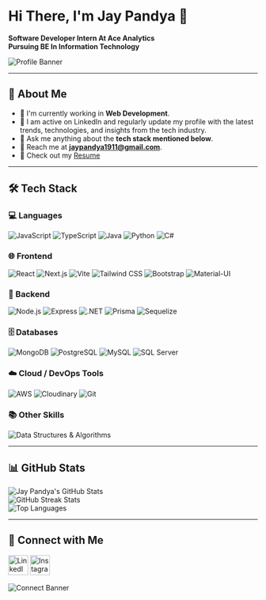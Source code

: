 # Hi There, I'm Jay Pandya 👋

**Software Developer Intern At Ace Analytics**  
**Pursuing BE In Information Technology**

![Profile Banner](https://camo.githubusercontent.com/4d9f5ecceb711eec6e2018f38a5677dc657c9738d4a65ba3b928c41c0a45b439/68747470733a2f2f6d69726f2e6d656469756d2e636f6d2f6d61782f313336302f302a37513379765349765f7430696f4a2d5a2e676966)

---

## 🚀 About Me

- 🌱 I'm currently working in **Web Development**.
- 📝 I am active on LinkedIn and regularly update my profile with the latest trends, technologies, and insights from the tech industry.
- 💬 Ask me anything about the **tech stack mentioned below**.
- 📧 Reach me at **jaypandya1911@gmail.com**.
- 📄 Check out my [Resume](#)

---

## 🛠 Tech Stack

### 💻 Languages
![JavaScript](https://img.shields.io/badge/-JavaScript-F7DF1E?logo=javascript&logoColor=black)
![TypeScript](https://img.shields.io/badge/-TypeScript-3178C6?logo=typescript&logoColor=white)
![Java](https://img.shields.io/badge/-Java-007396?logo=java&logoColor=white)
![Python](https://img.shields.io/badge/-Python-3776AB?logo=python&logoColor=white)
![C#](https://img.shields.io/badge/-CSharp-239120?logo=c-sharp&logoColor=white)

### 🌐 Frontend
![React](https://img.shields.io/badge/-React-61DAFB?logo=react&logoColor=black)
![Next.js](https://img.shields.io/badge/-Next.js-000000?logo=next.js&logoColor=white)
![Vite](https://img.shields.io/badge/-Vite-646CFF?logo=vite&logoColor=white)
![Tailwind CSS](https://img.shields.io/badge/-Tailwind_CSS-06B6D4?logo=tailwindcss&logoColor=white)
![Bootstrap](https://img.shields.io/badge/-Bootstrap-563D7C?logo=bootstrap&logoColor=white)
![Material-UI](https://img.shields.io/badge/-Material_UI-007FFF?logo=mui&logoColor=white)

### 🔧 Backend
![Node.js](https://img.shields.io/badge/-Node.js-339933?logo=node.js&logoColor=white)
![Express](https://img.shields.io/badge/-Express-000000?logo=express&logoColor=white)
![.NET](https://img.shields.io/badge/-.NET-512BD4?logo=dotnet&logoColor=white)
![Prisma](https://img.shields.io/badge/-Prisma-2D3748?logo=prisma&logoColor=white)
![Sequelize](https://img.shields.io/badge/-Sequelize-52B0E7?logo=sequelize&logoColor=white)

### 🗄️ Databases
![MongoDB](https://img.shields.io/badge/-MongoDB-47A248?logo=mongodb&logoColor=white)
![PostgreSQL](https://img.shields.io/badge/-PostgreSQL-4169E1?logo=postgresql&logoColor=white)
![MySQL](https://img.shields.io/badge/-MySQL-4479A1?logo=mysql&logoColor=white)
![SQL Server](https://img.shields.io/badge/-SQL_Server-CC2927?logo=microsoft-sql-server&logoColor=white)

### ☁️ Cloud / DevOps Tools
![AWS](https://img.shields.io/badge/-AWS-232F3E?logo=amazon-aws&logoColor=white)
![Cloudinary](https://img.shields.io/badge/-Cloudinary-3448C5?logo=cloudinary&logoColor=white)
![Git](https://img.shields.io/badge/-Git-F05032?logo=git&logoColor=white)

### 📚 Other Skills
![Data Structures & Algorithms](https://img.shields.io/badge/-Data_Structures_&_Algorithms-FF6F61?style=flat&logo=codeforces&logoColor=white)

---

## 📊 GitHub Stats

![Jay Pandya's GitHub Stats](https://github-readme-stats.vercel.app/api?username=1JAYPANDYA1&show_icons=true&theme=radical)  
![GitHub Streak Stats](https://streak-stats.demolab.com?user=1JAYPANDYA1&theme=radical)  
![Top Languages](https://github-readme-stats.vercel.app/api/top-langs/?username=1JAYPANDYA1&layout=compact&theme=radical)

---

## 🤝 Connect with Me

[<img src="https://img.icons8.com/fluency/48/000000/linkedin.png" alt="LinkedIn" width="40" height="40"/>](https://www.linkedin.com/in/<your-linkedin-profile>/)
[<img src="https://img.icons8.com/fluency/48/000000/instagram-new.png" alt="Instagram" width="40" height="40"/>](https://www.instagram.com/<your-instagram-profile>/)

![Connect Banner](https://camo.githubusercontent.com/f98b19ea5f7cf6143e58c9f47c68ae5d4894885b660e02bb4ba723f64e222a2d/68747470733a2f2f74686f756768746f76657264657369676e2e636f6d2f77702d636f6e74656e742f75706c6f6164732f323031372f31322f63665f73656374696f6e315f746f702d312e676966)
